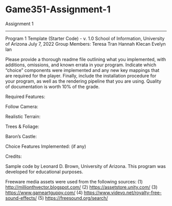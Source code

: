 # Game351-Assignment-1
Assignment 1
______________________________________________________
Program 1 Template (Starter Code) - v. 1.0
School of Information, University of Arizona 
July 7, 2022
Group Members: Teresa Tran Hannah Klecan Evelyn Ian

Please provide a thorough readme file outlining what you implemented, with additions, omissions, and known errata in your program. Indicate which “choice” components were implemented and any new key mappings that are required for the player. Finally, include the installation procedure for your program, as well as the rendering pipeline that you are using. Quality of documentation is worth 10% of the grade.

Required Features:

Follow Camera:

Realistic Terrain:

Trees & Foliage:

Baron’s Castle:

Choice Features Implemented: (if any)

Credits:
 
Sample code by Leonard D. Brown, University of Arizona.
This program was developed for educational purposes.

Freeware media assets were used from the following sources:
(1) http://millionthvector.blogspot.com/
(2) https://assetstore.unity.com/
(3) https://www.gameartguppy.com/
(4) https://www.videvo.net/royalty-free-sound-effects/
(5) https://freesound.org/search/
